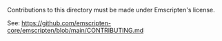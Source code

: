 Contributions to this directory must be made under Emscripten's license.

See: <https://github.com/emscripten-core/emscripten/blob/main/CONTRIBUTING.md>
